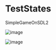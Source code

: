 # TestStates
SimpleGameOnSDL2

![image](https://user-images.githubusercontent.com/128931225/227738554-b3b862a6-0316-44ae-8668-688fed53848f.png)

![image](https://user-images.githubusercontent.com/128931225/228090773-2b2d57db-ded3-4b13-b423-f173bbdfd0a9.png)

